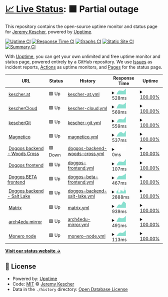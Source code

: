 # [📈 Live Status](https://status.kescher.at): <!--live status--> **🟧 Partial outage**

This repository contains the open-source uptime monitor and status page for [Jeremy Kescher](https://kescher.at), powered by [Upptime](https://github.com/upptime/upptime).

[![Uptime CI](https://github.com/kescherCode/status/workflows/Uptime%20CI/badge.svg)](https://github.com/upptime/upptime/actions?query=workflow%3A%22Uptime+CI%22)
[![Response Time CI](https://github.com/kescherCode/status/workflows/Response%20Time%20CI/badge.svg)](https://github.com/upptime/upptime/actions?query=workflow%3A%22Response+Time+CI%22)
[![Graphs CI](https://github.com/kescherCode/status/workflows/Graphs%20CI/badge.svg)](https://github.com/upptime/upptime/actions?query=workflow%3A%22Graphs+CI%22)
[![Static Site CI](https://github.com/kescherCode/status/workflows/Static%20Site%20CI/badge.svg)](https://github.com/upptime/upptime/actions?query=workflow%3A%22Static+Site+CI%22)
[![Summary CI](https://github.com/kescherCode/status/workflows/Summary%20CI/badge.svg)](https://github.com/upptime/upptime/actions?query=workflow%3A%22Summary+CI%22)

With [Upptime](https://upptime.js.org), you can get your own unlimited and free uptime monitor and status page, powered entirely by a GitHub repository. We use [Issues](https://github.com/kescherCode/status/issues) as incident reports, [Actions](https://github.com/kescherCode/status/actions) as uptime monitors, and [Pages](https://status.kescher.at) for the status page.

<!--start: status pages-->
<!-- This summary is generated by Upptime (https://github.com/upptime/upptime) -->
<!-- Do not edit this manually, your changes will be overwritten -->
<!-- prettier-ignore -->
| URL | Status | History | Response Time | Uptime |
| --- | ------ | ------- | ------------- | ------ |
| <img alt="" src="https://www.kescher.at/favicon-194x194.png" height="13"> [kescher.at](https://www.kescher.at) | 🟩 Up | [kescher-at.yml](https://github.com/kescherCode/status/commits/HEAD/history/kescher-at.yml) | <details><summary><img alt="Response time graph" src="./graphs/kescher-at/response-time-week.png" height="20"> 528ms</summary><br><a href="https://status.kescher.at/history/kescher-at"><img alt="Response time 528" src="https://img.shields.io/endpoint?url=https%3A%2F%2Fraw.githubusercontent.com%2FkescherCode%2Fstatus%2FHEAD%2Fapi%2Fkescher-at%2Fresponse-time.json"></a><br><a href="https://status.kescher.at/history/kescher-at"><img alt="24-hour response time 725" src="https://img.shields.io/endpoint?url=https%3A%2F%2Fraw.githubusercontent.com%2FkescherCode%2Fstatus%2FHEAD%2Fapi%2Fkescher-at%2Fresponse-time-day.json"></a><br><a href="https://status.kescher.at/history/kescher-at"><img alt="7-day response time 528" src="https://img.shields.io/endpoint?url=https%3A%2F%2Fraw.githubusercontent.com%2FkescherCode%2Fstatus%2FHEAD%2Fapi%2Fkescher-at%2Fresponse-time-week.json"></a><br><a href="https://status.kescher.at/history/kescher-at"><img alt="30-day response time 528" src="https://img.shields.io/endpoint?url=https%3A%2F%2Fraw.githubusercontent.com%2FkescherCode%2Fstatus%2FHEAD%2Fapi%2Fkescher-at%2Fresponse-time-month.json"></a><br><a href="https://status.kescher.at/history/kescher-at"><img alt="1-year response time 528" src="https://img.shields.io/endpoint?url=https%3A%2F%2Fraw.githubusercontent.com%2FkescherCode%2Fstatus%2FHEAD%2Fapi%2Fkescher-at%2Fresponse-time-year.json"></a></details> | <details><summary><a href="https://status.kescher.at/history/kescher-at">100.00%</a></summary><a href="https://status.kescher.at/history/kescher-at"><img alt="All-time uptime 100.00%" src="https://img.shields.io/endpoint?url=https%3A%2F%2Fraw.githubusercontent.com%2FkescherCode%2Fstatus%2FHEAD%2Fapi%2Fkescher-at%2Fuptime.json"></a><br><a href="https://status.kescher.at/history/kescher-at"><img alt="24-hour uptime 100.00%" src="https://img.shields.io/endpoint?url=https%3A%2F%2Fraw.githubusercontent.com%2FkescherCode%2Fstatus%2FHEAD%2Fapi%2Fkescher-at%2Fuptime-day.json"></a><br><a href="https://status.kescher.at/history/kescher-at"><img alt="7-day uptime 100.00%" src="https://img.shields.io/endpoint?url=https%3A%2F%2Fraw.githubusercontent.com%2FkescherCode%2Fstatus%2FHEAD%2Fapi%2Fkescher-at%2Fuptime-week.json"></a><br><a href="https://status.kescher.at/history/kescher-at"><img alt="30-day uptime 100.00%" src="https://img.shields.io/endpoint?url=https%3A%2F%2Fraw.githubusercontent.com%2FkescherCode%2Fstatus%2FHEAD%2Fapi%2Fkescher-at%2Fuptime-month.json"></a><br><a href="https://status.kescher.at/history/kescher-at"><img alt="1-year uptime 100.00%" src="https://img.shields.io/endpoint?url=https%3A%2F%2Fraw.githubusercontent.com%2FkescherCode%2Fstatus%2FHEAD%2Fapi%2Fkescher-at%2Fuptime-year.json"></a></details>
| <img alt="" src="https://cloud.kescher.at/apps/theming/favicon" height="13"> [kescherCloud](https://cloud.kescher.at/status.php) | 🟩 Up | [kescher-cloud.yml](https://github.com/kescherCode/status/commits/HEAD/history/kescher-cloud.yml) | <details><summary><img alt="Response time graph" src="./graphs/kescher-cloud/response-time-week.png" height="20"> 569ms</summary><br><a href="https://status.kescher.at/history/kescher-cloud"><img alt="Response time 569" src="https://img.shields.io/endpoint?url=https%3A%2F%2Fraw.githubusercontent.com%2FkescherCode%2Fstatus%2FHEAD%2Fapi%2Fkescher-cloud%2Fresponse-time.json"></a><br><a href="https://status.kescher.at/history/kescher-cloud"><img alt="24-hour response time 751" src="https://img.shields.io/endpoint?url=https%3A%2F%2Fraw.githubusercontent.com%2FkescherCode%2Fstatus%2FHEAD%2Fapi%2Fkescher-cloud%2Fresponse-time-day.json"></a><br><a href="https://status.kescher.at/history/kescher-cloud"><img alt="7-day response time 569" src="https://img.shields.io/endpoint?url=https%3A%2F%2Fraw.githubusercontent.com%2FkescherCode%2Fstatus%2FHEAD%2Fapi%2Fkescher-cloud%2Fresponse-time-week.json"></a><br><a href="https://status.kescher.at/history/kescher-cloud"><img alt="30-day response time 569" src="https://img.shields.io/endpoint?url=https%3A%2F%2Fraw.githubusercontent.com%2FkescherCode%2Fstatus%2FHEAD%2Fapi%2Fkescher-cloud%2Fresponse-time-month.json"></a><br><a href="https://status.kescher.at/history/kescher-cloud"><img alt="1-year response time 569" src="https://img.shields.io/endpoint?url=https%3A%2F%2Fraw.githubusercontent.com%2FkescherCode%2Fstatus%2FHEAD%2Fapi%2Fkescher-cloud%2Fresponse-time-year.json"></a></details> | <details><summary><a href="https://status.kescher.at/history/kescher-cloud">100.00%</a></summary><a href="https://status.kescher.at/history/kescher-cloud"><img alt="All-time uptime 100.00%" src="https://img.shields.io/endpoint?url=https%3A%2F%2Fraw.githubusercontent.com%2FkescherCode%2Fstatus%2FHEAD%2Fapi%2Fkescher-cloud%2Fuptime.json"></a><br><a href="https://status.kescher.at/history/kescher-cloud"><img alt="24-hour uptime 100.00%" src="https://img.shields.io/endpoint?url=https%3A%2F%2Fraw.githubusercontent.com%2FkescherCode%2Fstatus%2FHEAD%2Fapi%2Fkescher-cloud%2Fuptime-day.json"></a><br><a href="https://status.kescher.at/history/kescher-cloud"><img alt="7-day uptime 100.00%" src="https://img.shields.io/endpoint?url=https%3A%2F%2Fraw.githubusercontent.com%2FkescherCode%2Fstatus%2FHEAD%2Fapi%2Fkescher-cloud%2Fuptime-week.json"></a><br><a href="https://status.kescher.at/history/kescher-cloud"><img alt="30-day uptime 100.00%" src="https://img.shields.io/endpoint?url=https%3A%2F%2Fraw.githubusercontent.com%2FkescherCode%2Fstatus%2FHEAD%2Fapi%2Fkescher-cloud%2Fuptime-month.json"></a><br><a href="https://status.kescher.at/history/kescher-cloud"><img alt="1-year uptime 100.00%" src="https://img.shields.io/endpoint?url=https%3A%2F%2Fraw.githubusercontent.com%2FkescherCode%2Fstatus%2FHEAD%2Fapi%2Fkescher-cloud%2Fuptime-year.json"></a></details>
| <img alt="" src="https://git.kescher.at/img/gitea-lg.png" height="13"> [kescherGit](https://git.kescher.at/api/v1/version) | 🟩 Up | [kescher-git.yml](https://github.com/kescherCode/status/commits/HEAD/history/kescher-git.yml) | <details><summary><img alt="Response time graph" src="./graphs/kescher-git/response-time-week.png" height="20"> 559ms</summary><br><a href="https://status.kescher.at/history/kescher-git"><img alt="Response time 559" src="https://img.shields.io/endpoint?url=https%3A%2F%2Fraw.githubusercontent.com%2FkescherCode%2Fstatus%2FHEAD%2Fapi%2Fkescher-git%2Fresponse-time.json"></a><br><a href="https://status.kescher.at/history/kescher-git"><img alt="24-hour response time 843" src="https://img.shields.io/endpoint?url=https%3A%2F%2Fraw.githubusercontent.com%2FkescherCode%2Fstatus%2FHEAD%2Fapi%2Fkescher-git%2Fresponse-time-day.json"></a><br><a href="https://status.kescher.at/history/kescher-git"><img alt="7-day response time 559" src="https://img.shields.io/endpoint?url=https%3A%2F%2Fraw.githubusercontent.com%2FkescherCode%2Fstatus%2FHEAD%2Fapi%2Fkescher-git%2Fresponse-time-week.json"></a><br><a href="https://status.kescher.at/history/kescher-git"><img alt="30-day response time 559" src="https://img.shields.io/endpoint?url=https%3A%2F%2Fraw.githubusercontent.com%2FkescherCode%2Fstatus%2FHEAD%2Fapi%2Fkescher-git%2Fresponse-time-month.json"></a><br><a href="https://status.kescher.at/history/kescher-git"><img alt="1-year response time 559" src="https://img.shields.io/endpoint?url=https%3A%2F%2Fraw.githubusercontent.com%2FkescherCode%2Fstatus%2FHEAD%2Fapi%2Fkescher-git%2Fresponse-time-year.json"></a></details> | <details><summary><a href="https://status.kescher.at/history/kescher-git">100.00%</a></summary><a href="https://status.kescher.at/history/kescher-git"><img alt="All-time uptime 100.00%" src="https://img.shields.io/endpoint?url=https%3A%2F%2Fraw.githubusercontent.com%2FkescherCode%2Fstatus%2FHEAD%2Fapi%2Fkescher-git%2Fuptime.json"></a><br><a href="https://status.kescher.at/history/kescher-git"><img alt="24-hour uptime 100.00%" src="https://img.shields.io/endpoint?url=https%3A%2F%2Fraw.githubusercontent.com%2FkescherCode%2Fstatus%2FHEAD%2Fapi%2Fkescher-git%2Fuptime-day.json"></a><br><a href="https://status.kescher.at/history/kescher-git"><img alt="7-day uptime 100.00%" src="https://img.shields.io/endpoint?url=https%3A%2F%2Fraw.githubusercontent.com%2FkescherCode%2Fstatus%2FHEAD%2Fapi%2Fkescher-git%2Fuptime-week.json"></a><br><a href="https://status.kescher.at/history/kescher-git"><img alt="30-day uptime 100.00%" src="https://img.shields.io/endpoint?url=https%3A%2F%2Fraw.githubusercontent.com%2FkescherCode%2Fstatus%2FHEAD%2Fapi%2Fkescher-git%2Fuptime-month.json"></a><br><a href="https://status.kescher.at/history/kescher-git"><img alt="1-year uptime 100.00%" src="https://img.shields.io/endpoint?url=https%3A%2F%2Fraw.githubusercontent.com%2FkescherCode%2Fstatus%2FHEAD%2Fapi%2Fkescher-git%2Fuptime-year.json"></a></details>
| <img alt="" src="https://favicons.githubusercontent.com/magnetico.kescher.at" height="13"> [Magnetico](https://magnetico.kescher.at/api/v0.1/torrents/) | 🟩 Up | [magnetico.yml](https://github.com/kescherCode/status/commits/HEAD/history/magnetico.yml) | <details><summary><img alt="Response time graph" src="./graphs/magnetico/response-time-week.png" height="20"> 537ms</summary><br><a href="https://status.kescher.at/history/magnetico"><img alt="Response time 537" src="https://img.shields.io/endpoint?url=https%3A%2F%2Fraw.githubusercontent.com%2FkescherCode%2Fstatus%2FHEAD%2Fapi%2Fmagnetico%2Fresponse-time.json"></a><br><a href="https://status.kescher.at/history/magnetico"><img alt="24-hour response time 742" src="https://img.shields.io/endpoint?url=https%3A%2F%2Fraw.githubusercontent.com%2FkescherCode%2Fstatus%2FHEAD%2Fapi%2Fmagnetico%2Fresponse-time-day.json"></a><br><a href="https://status.kescher.at/history/magnetico"><img alt="7-day response time 537" src="https://img.shields.io/endpoint?url=https%3A%2F%2Fraw.githubusercontent.com%2FkescherCode%2Fstatus%2FHEAD%2Fapi%2Fmagnetico%2Fresponse-time-week.json"></a><br><a href="https://status.kescher.at/history/magnetico"><img alt="30-day response time 537" src="https://img.shields.io/endpoint?url=https%3A%2F%2Fraw.githubusercontent.com%2FkescherCode%2Fstatus%2FHEAD%2Fapi%2Fmagnetico%2Fresponse-time-month.json"></a><br><a href="https://status.kescher.at/history/magnetico"><img alt="1-year response time 537" src="https://img.shields.io/endpoint?url=https%3A%2F%2Fraw.githubusercontent.com%2FkescherCode%2Fstatus%2FHEAD%2Fapi%2Fmagnetico%2Fresponse-time-year.json"></a></details> | <details><summary><a href="https://status.kescher.at/history/magnetico">100.00%</a></summary><a href="https://status.kescher.at/history/magnetico"><img alt="All-time uptime 100.00%" src="https://img.shields.io/endpoint?url=https%3A%2F%2Fraw.githubusercontent.com%2FkescherCode%2Fstatus%2FHEAD%2Fapi%2Fmagnetico%2Fuptime.json"></a><br><a href="https://status.kescher.at/history/magnetico"><img alt="24-hour uptime 100.00%" src="https://img.shields.io/endpoint?url=https%3A%2F%2Fraw.githubusercontent.com%2FkescherCode%2Fstatus%2FHEAD%2Fapi%2Fmagnetico%2Fuptime-day.json"></a><br><a href="https://status.kescher.at/history/magnetico"><img alt="7-day uptime 100.00%" src="https://img.shields.io/endpoint?url=https%3A%2F%2Fraw.githubusercontent.com%2FkescherCode%2Fstatus%2FHEAD%2Fapi%2Fmagnetico%2Fuptime-week.json"></a><br><a href="https://status.kescher.at/history/magnetico"><img alt="30-day uptime 100.00%" src="https://img.shields.io/endpoint?url=https%3A%2F%2Fraw.githubusercontent.com%2FkescherCode%2Fstatus%2FHEAD%2Fapi%2Fmagnetico%2Fuptime-month.json"></a><br><a href="https://status.kescher.at/history/magnetico"><img alt="1-year uptime 100.00%" src="https://img.shields.io/endpoint?url=https%3A%2F%2Fraw.githubusercontent.com%2FkescherCode%2Fstatus%2FHEAD%2Fapi%2Fmagnetico%2Fuptime-year.json"></a></details>
| <img alt="" src="https://www.kescher.at/favicon-194x194.png" height="13"> [Doggos backend - Woods Cross](https://doggos.kescher.at/wc-lazy-lounge.mjpg) | 🟥 Down | [doggos-backend-woods-cross.yml](https://github.com/kescherCode/status/commits/HEAD/history/doggos-backend-woods-cross.yml) | <details><summary><img alt="Response time graph" src="./graphs/doggos-backend-woods-cross/response-time-week.png" height="20"> 0ms</summary><br><a href="https://status.kescher.at/history/doggos-backend-woods-cross"><img alt="Response time 0" src="https://img.shields.io/endpoint?url=https%3A%2F%2Fraw.githubusercontent.com%2FkescherCode%2Fstatus%2FHEAD%2Fapi%2Fdoggos-backend-woods-cross%2Fresponse-time.json"></a><br><a href="https://status.kescher.at/history/doggos-backend-woods-cross"><img alt="24-hour response time 0" src="https://img.shields.io/endpoint?url=https%3A%2F%2Fraw.githubusercontent.com%2FkescherCode%2Fstatus%2FHEAD%2Fapi%2Fdoggos-backend-woods-cross%2Fresponse-time-day.json"></a><br><a href="https://status.kescher.at/history/doggos-backend-woods-cross"><img alt="7-day response time 0" src="https://img.shields.io/endpoint?url=https%3A%2F%2Fraw.githubusercontent.com%2FkescherCode%2Fstatus%2FHEAD%2Fapi%2Fdoggos-backend-woods-cross%2Fresponse-time-week.json"></a><br><a href="https://status.kescher.at/history/doggos-backend-woods-cross"><img alt="30-day response time 0" src="https://img.shields.io/endpoint?url=https%3A%2F%2Fraw.githubusercontent.com%2FkescherCode%2Fstatus%2FHEAD%2Fapi%2Fdoggos-backend-woods-cross%2Fresponse-time-month.json"></a><br><a href="https://status.kescher.at/history/doggos-backend-woods-cross"><img alt="1-year response time 0" src="https://img.shields.io/endpoint?url=https%3A%2F%2Fraw.githubusercontent.com%2FkescherCode%2Fstatus%2FHEAD%2Fapi%2Fdoggos-backend-woods-cross%2Fresponse-time-year.json"></a></details> | <details><summary><a href="https://status.kescher.at/history/doggos-backend-woods-cross">100.00%</a></summary><a href="https://status.kescher.at/history/doggos-backend-woods-cross"><img alt="All-time uptime 100.00%" src="https://img.shields.io/endpoint?url=https%3A%2F%2Fraw.githubusercontent.com%2FkescherCode%2Fstatus%2FHEAD%2Fapi%2Fdoggos-backend-woods-cross%2Fuptime.json"></a><br><a href="https://status.kescher.at/history/doggos-backend-woods-cross"><img alt="24-hour uptime 100.00%" src="https://img.shields.io/endpoint?url=https%3A%2F%2Fraw.githubusercontent.com%2FkescherCode%2Fstatus%2FHEAD%2Fapi%2Fdoggos-backend-woods-cross%2Fuptime-day.json"></a><br><a href="https://status.kescher.at/history/doggos-backend-woods-cross"><img alt="7-day uptime 100.00%" src="https://img.shields.io/endpoint?url=https%3A%2F%2Fraw.githubusercontent.com%2FkescherCode%2Fstatus%2FHEAD%2Fapi%2Fdoggos-backend-woods-cross%2Fuptime-week.json"></a><br><a href="https://status.kescher.at/history/doggos-backend-woods-cross"><img alt="30-day uptime 100.00%" src="https://img.shields.io/endpoint?url=https%3A%2F%2Fraw.githubusercontent.com%2FkescherCode%2Fstatus%2FHEAD%2Fapi%2Fdoggos-backend-woods-cross%2Fuptime-month.json"></a><br><a href="https://status.kescher.at/history/doggos-backend-woods-cross"><img alt="1-year uptime 100.00%" src="https://img.shields.io/endpoint?url=https%3A%2F%2Fraw.githubusercontent.com%2FkescherCode%2Fstatus%2FHEAD%2Fapi%2Fdoggos-backend-woods-cross%2Fuptime-year.json"></a></details>
| <img alt="" src="https://www.kescher.at/favicon-194x194.png" height="13"> [Doggos frontend](https://doggos.kescher.at) | 🟩 Up | [doggos-frontend.yml](https://github.com/kescherCode/status/commits/HEAD/history/doggos-frontend.yml) | <details><summary><img alt="Response time graph" src="./graphs/doggos-frontend/response-time-week.png" height="20"> 107ms</summary><br><a href="https://status.kescher.at/history/doggos-frontend"><img alt="Response time 107" src="https://img.shields.io/endpoint?url=https%3A%2F%2Fraw.githubusercontent.com%2FkescherCode%2Fstatus%2FHEAD%2Fapi%2Fdoggos-frontend%2Fresponse-time.json"></a><br><a href="https://status.kescher.at/history/doggos-frontend"><img alt="24-hour response time 160" src="https://img.shields.io/endpoint?url=https%3A%2F%2Fraw.githubusercontent.com%2FkescherCode%2Fstatus%2FHEAD%2Fapi%2Fdoggos-frontend%2Fresponse-time-day.json"></a><br><a href="https://status.kescher.at/history/doggos-frontend"><img alt="7-day response time 107" src="https://img.shields.io/endpoint?url=https%3A%2F%2Fraw.githubusercontent.com%2FkescherCode%2Fstatus%2FHEAD%2Fapi%2Fdoggos-frontend%2Fresponse-time-week.json"></a><br><a href="https://status.kescher.at/history/doggos-frontend"><img alt="30-day response time 107" src="https://img.shields.io/endpoint?url=https%3A%2F%2Fraw.githubusercontent.com%2FkescherCode%2Fstatus%2FHEAD%2Fapi%2Fdoggos-frontend%2Fresponse-time-month.json"></a><br><a href="https://status.kescher.at/history/doggos-frontend"><img alt="1-year response time 107" src="https://img.shields.io/endpoint?url=https%3A%2F%2Fraw.githubusercontent.com%2FkescherCode%2Fstatus%2FHEAD%2Fapi%2Fdoggos-frontend%2Fresponse-time-year.json"></a></details> | <details><summary><a href="https://status.kescher.at/history/doggos-frontend">100.00%</a></summary><a href="https://status.kescher.at/history/doggos-frontend"><img alt="All-time uptime 100.00%" src="https://img.shields.io/endpoint?url=https%3A%2F%2Fraw.githubusercontent.com%2FkescherCode%2Fstatus%2FHEAD%2Fapi%2Fdoggos-frontend%2Fuptime.json"></a><br><a href="https://status.kescher.at/history/doggos-frontend"><img alt="24-hour uptime 100.00%" src="https://img.shields.io/endpoint?url=https%3A%2F%2Fraw.githubusercontent.com%2FkescherCode%2Fstatus%2FHEAD%2Fapi%2Fdoggos-frontend%2Fuptime-day.json"></a><br><a href="https://status.kescher.at/history/doggos-frontend"><img alt="7-day uptime 100.00%" src="https://img.shields.io/endpoint?url=https%3A%2F%2Fraw.githubusercontent.com%2FkescherCode%2Fstatus%2FHEAD%2Fapi%2Fdoggos-frontend%2Fuptime-week.json"></a><br><a href="https://status.kescher.at/history/doggos-frontend"><img alt="30-day uptime 100.00%" src="https://img.shields.io/endpoint?url=https%3A%2F%2Fraw.githubusercontent.com%2FkescherCode%2Fstatus%2FHEAD%2Fapi%2Fdoggos-frontend%2Fuptime-month.json"></a><br><a href="https://status.kescher.at/history/doggos-frontend"><img alt="1-year uptime 100.00%" src="https://img.shields.io/endpoint?url=https%3A%2F%2Fraw.githubusercontent.com%2FkescherCode%2Fstatus%2FHEAD%2Fapi%2Fdoggos-frontend%2Fuptime-year.json"></a></details>
| <img alt="" src="https://www.kescher.at/favicon-194x194.png" height="13"> [Doggos BETA frontend](https://beta.doggos.kescher.at) | 🟩 Up | [doggos-beta-frontend.yml](https://github.com/kescherCode/status/commits/HEAD/history/doggos-beta-frontend.yml) | <details><summary><img alt="Response time graph" src="./graphs/doggos-beta-frontend/response-time-week.png" height="20"> 467ms</summary><br><a href="https://status.kescher.at/history/doggos-beta-frontend"><img alt="Response time 467" src="https://img.shields.io/endpoint?url=https%3A%2F%2Fraw.githubusercontent.com%2FkescherCode%2Fstatus%2FHEAD%2Fapi%2Fdoggos-beta-frontend%2Fresponse-time.json"></a><br><a href="https://status.kescher.at/history/doggos-beta-frontend"><img alt="24-hour response time 652" src="https://img.shields.io/endpoint?url=https%3A%2F%2Fraw.githubusercontent.com%2FkescherCode%2Fstatus%2FHEAD%2Fapi%2Fdoggos-beta-frontend%2Fresponse-time-day.json"></a><br><a href="https://status.kescher.at/history/doggos-beta-frontend"><img alt="7-day response time 467" src="https://img.shields.io/endpoint?url=https%3A%2F%2Fraw.githubusercontent.com%2FkescherCode%2Fstatus%2FHEAD%2Fapi%2Fdoggos-beta-frontend%2Fresponse-time-week.json"></a><br><a href="https://status.kescher.at/history/doggos-beta-frontend"><img alt="30-day response time 467" src="https://img.shields.io/endpoint?url=https%3A%2F%2Fraw.githubusercontent.com%2FkescherCode%2Fstatus%2FHEAD%2Fapi%2Fdoggos-beta-frontend%2Fresponse-time-month.json"></a><br><a href="https://status.kescher.at/history/doggos-beta-frontend"><img alt="1-year response time 467" src="https://img.shields.io/endpoint?url=https%3A%2F%2Fraw.githubusercontent.com%2FkescherCode%2Fstatus%2FHEAD%2Fapi%2Fdoggos-beta-frontend%2Fresponse-time-year.json"></a></details> | <details><summary><a href="https://status.kescher.at/history/doggos-beta-frontend">100.00%</a></summary><a href="https://status.kescher.at/history/doggos-beta-frontend"><img alt="All-time uptime 100.00%" src="https://img.shields.io/endpoint?url=https%3A%2F%2Fraw.githubusercontent.com%2FkescherCode%2Fstatus%2FHEAD%2Fapi%2Fdoggos-beta-frontend%2Fuptime.json"></a><br><a href="https://status.kescher.at/history/doggos-beta-frontend"><img alt="24-hour uptime 100.00%" src="https://img.shields.io/endpoint?url=https%3A%2F%2Fraw.githubusercontent.com%2FkescherCode%2Fstatus%2FHEAD%2Fapi%2Fdoggos-beta-frontend%2Fuptime-day.json"></a><br><a href="https://status.kescher.at/history/doggos-beta-frontend"><img alt="7-day uptime 100.00%" src="https://img.shields.io/endpoint?url=https%3A%2F%2Fraw.githubusercontent.com%2FkescherCode%2Fstatus%2FHEAD%2Fapi%2Fdoggos-beta-frontend%2Fuptime-week.json"></a><br><a href="https://status.kescher.at/history/doggos-beta-frontend"><img alt="30-day uptime 100.00%" src="https://img.shields.io/endpoint?url=https%3A%2F%2Fraw.githubusercontent.com%2FkescherCode%2Fstatus%2FHEAD%2Fapi%2Fdoggos-beta-frontend%2Fuptime-month.json"></a><br><a href="https://status.kescher.at/history/doggos-beta-frontend"><img alt="1-year uptime 100.00%" src="https://img.shields.io/endpoint?url=https%3A%2F%2Fraw.githubusercontent.com%2FkescherCode%2Fstatus%2FHEAD%2Fapi%2Fdoggos-beta-frontend%2Fuptime-year.json"></a></details>
| <img alt="" src="https://www.kescher.at/favicon-194x194.png" height="13"> [Doggos backend - Salt Lake](https://doggos.kescher.at/sl-small-dog-patio.mjpg) | 🟩 Up | [doggos-backend-salt-lake.yml](https://github.com/kescherCode/status/commits/HEAD/history/doggos-backend-salt-lake.yml) | <details><summary><img alt="Response time graph" src="./graphs/doggos-backend-salt-lake/response-time-week.png" height="20"> 2888ms</summary><br><a href="https://status.kescher.at/history/doggos-backend-salt-lake"><img alt="Response time 2888" src="https://img.shields.io/endpoint?url=https%3A%2F%2Fraw.githubusercontent.com%2FkescherCode%2Fstatus%2FHEAD%2Fapi%2Fdoggos-backend-salt-lake%2Fresponse-time.json"></a><br><a href="https://status.kescher.at/history/doggos-backend-salt-lake"><img alt="24-hour response time 3227" src="https://img.shields.io/endpoint?url=https%3A%2F%2Fraw.githubusercontent.com%2FkescherCode%2Fstatus%2FHEAD%2Fapi%2Fdoggos-backend-salt-lake%2Fresponse-time-day.json"></a><br><a href="https://status.kescher.at/history/doggos-backend-salt-lake"><img alt="7-day response time 2888" src="https://img.shields.io/endpoint?url=https%3A%2F%2Fraw.githubusercontent.com%2FkescherCode%2Fstatus%2FHEAD%2Fapi%2Fdoggos-backend-salt-lake%2Fresponse-time-week.json"></a><br><a href="https://status.kescher.at/history/doggos-backend-salt-lake"><img alt="30-day response time 2888" src="https://img.shields.io/endpoint?url=https%3A%2F%2Fraw.githubusercontent.com%2FkescherCode%2Fstatus%2FHEAD%2Fapi%2Fdoggos-backend-salt-lake%2Fresponse-time-month.json"></a><br><a href="https://status.kescher.at/history/doggos-backend-salt-lake"><img alt="1-year response time 2888" src="https://img.shields.io/endpoint?url=https%3A%2F%2Fraw.githubusercontent.com%2FkescherCode%2Fstatus%2FHEAD%2Fapi%2Fdoggos-backend-salt-lake%2Fresponse-time-year.json"></a></details> | <details><summary><a href="https://status.kescher.at/history/doggos-backend-salt-lake">100.00%</a></summary><a href="https://status.kescher.at/history/doggos-backend-salt-lake"><img alt="All-time uptime 100.00%" src="https://img.shields.io/endpoint?url=https%3A%2F%2Fraw.githubusercontent.com%2FkescherCode%2Fstatus%2FHEAD%2Fapi%2Fdoggos-backend-salt-lake%2Fuptime.json"></a><br><a href="https://status.kescher.at/history/doggos-backend-salt-lake"><img alt="24-hour uptime 100.00%" src="https://img.shields.io/endpoint?url=https%3A%2F%2Fraw.githubusercontent.com%2FkescherCode%2Fstatus%2FHEAD%2Fapi%2Fdoggos-backend-salt-lake%2Fuptime-day.json"></a><br><a href="https://status.kescher.at/history/doggos-backend-salt-lake"><img alt="7-day uptime 100.00%" src="https://img.shields.io/endpoint?url=https%3A%2F%2Fraw.githubusercontent.com%2FkescherCode%2Fstatus%2FHEAD%2Fapi%2Fdoggos-backend-salt-lake%2Fuptime-week.json"></a><br><a href="https://status.kescher.at/history/doggos-backend-salt-lake"><img alt="30-day uptime 100.00%" src="https://img.shields.io/endpoint?url=https%3A%2F%2Fraw.githubusercontent.com%2FkescherCode%2Fstatus%2FHEAD%2Fapi%2Fdoggos-backend-salt-lake%2Fuptime-month.json"></a><br><a href="https://status.kescher.at/history/doggos-backend-salt-lake"><img alt="1-year uptime 100.00%" src="https://img.shields.io/endpoint?url=https%3A%2F%2Fraw.githubusercontent.com%2FkescherCode%2Fstatus%2FHEAD%2Fapi%2Fdoggos-backend-salt-lake%2Fuptime-year.json"></a></details>
| <img alt="" src="https://www.kescher.at/favicon-194x194.png" height="13"> [Matrix](https://matrix.kescher.at) | 🟩 Up | [matrix.yml](https://github.com/kescherCode/status/commits/HEAD/history/matrix.yml) | <details><summary><img alt="Response time graph" src="./graphs/matrix/response-time-week.png" height="20"> 939ms</summary><br><a href="https://status.kescher.at/history/matrix"><img alt="Response time 939" src="https://img.shields.io/endpoint?url=https%3A%2F%2Fraw.githubusercontent.com%2FkescherCode%2Fstatus%2FHEAD%2Fapi%2Fmatrix%2Fresponse-time.json"></a><br><a href="https://status.kescher.at/history/matrix"><img alt="24-hour response time 997" src="https://img.shields.io/endpoint?url=https%3A%2F%2Fraw.githubusercontent.com%2FkescherCode%2Fstatus%2FHEAD%2Fapi%2Fmatrix%2Fresponse-time-day.json"></a><br><a href="https://status.kescher.at/history/matrix"><img alt="7-day response time 939" src="https://img.shields.io/endpoint?url=https%3A%2F%2Fraw.githubusercontent.com%2FkescherCode%2Fstatus%2FHEAD%2Fapi%2Fmatrix%2Fresponse-time-week.json"></a><br><a href="https://status.kescher.at/history/matrix"><img alt="30-day response time 939" src="https://img.shields.io/endpoint?url=https%3A%2F%2Fraw.githubusercontent.com%2FkescherCode%2Fstatus%2FHEAD%2Fapi%2Fmatrix%2Fresponse-time-month.json"></a><br><a href="https://status.kescher.at/history/matrix"><img alt="1-year response time 939" src="https://img.shields.io/endpoint?url=https%3A%2F%2Fraw.githubusercontent.com%2FkescherCode%2Fstatus%2FHEAD%2Fapi%2Fmatrix%2Fresponse-time-year.json"></a></details> | <details><summary><a href="https://status.kescher.at/history/matrix">100.00%</a></summary><a href="https://status.kescher.at/history/matrix"><img alt="All-time uptime 100.00%" src="https://img.shields.io/endpoint?url=https%3A%2F%2Fraw.githubusercontent.com%2FkescherCode%2Fstatus%2FHEAD%2Fapi%2Fmatrix%2Fuptime.json"></a><br><a href="https://status.kescher.at/history/matrix"><img alt="24-hour uptime 100.00%" src="https://img.shields.io/endpoint?url=https%3A%2F%2Fraw.githubusercontent.com%2FkescherCode%2Fstatus%2FHEAD%2Fapi%2Fmatrix%2Fuptime-day.json"></a><br><a href="https://status.kescher.at/history/matrix"><img alt="7-day uptime 100.00%" src="https://img.shields.io/endpoint?url=https%3A%2F%2Fraw.githubusercontent.com%2FkescherCode%2Fstatus%2FHEAD%2Fapi%2Fmatrix%2Fuptime-week.json"></a><br><a href="https://status.kescher.at/history/matrix"><img alt="30-day uptime 100.00%" src="https://img.shields.io/endpoint?url=https%3A%2F%2Fraw.githubusercontent.com%2FkescherCode%2Fstatus%2FHEAD%2Fapi%2Fmatrix%2Fuptime-month.json"></a><br><a href="https://status.kescher.at/history/matrix"><img alt="1-year uptime 100.00%" src="https://img.shields.io/endpoint?url=https%3A%2F%2Fraw.githubusercontent.com%2FkescherCode%2Fstatus%2FHEAD%2Fapi%2Fmatrix%2Fuptime-year.json"></a></details>
| <img alt="" src="https://favicons.githubusercontent.com/arch4edu.mirror.kescher.at" height="13"> [arch4edu mirror](https://arch4edu.mirror.kescher.at/lastupdate) | 🟩 Up | [arch4edu-mirror.yml](https://github.com/kescherCode/status/commits/HEAD/history/arch4edu-mirror.yml) | <details><summary><img alt="Response time graph" src="./graphs/arch4edu-mirror/response-time-week.png" height="20"> 491ms</summary><br><a href="https://status.kescher.at/history/arch4edu-mirror"><img alt="Response time 491" src="https://img.shields.io/endpoint?url=https%3A%2F%2Fraw.githubusercontent.com%2FkescherCode%2Fstatus%2FHEAD%2Fapi%2Farch4edu-mirror%2Fresponse-time.json"></a><br><a href="https://status.kescher.at/history/arch4edu-mirror"><img alt="24-hour response time 665" src="https://img.shields.io/endpoint?url=https%3A%2F%2Fraw.githubusercontent.com%2FkescherCode%2Fstatus%2FHEAD%2Fapi%2Farch4edu-mirror%2Fresponse-time-day.json"></a><br><a href="https://status.kescher.at/history/arch4edu-mirror"><img alt="7-day response time 491" src="https://img.shields.io/endpoint?url=https%3A%2F%2Fraw.githubusercontent.com%2FkescherCode%2Fstatus%2FHEAD%2Fapi%2Farch4edu-mirror%2Fresponse-time-week.json"></a><br><a href="https://status.kescher.at/history/arch4edu-mirror"><img alt="30-day response time 491" src="https://img.shields.io/endpoint?url=https%3A%2F%2Fraw.githubusercontent.com%2FkescherCode%2Fstatus%2FHEAD%2Fapi%2Farch4edu-mirror%2Fresponse-time-month.json"></a><br><a href="https://status.kescher.at/history/arch4edu-mirror"><img alt="1-year response time 491" src="https://img.shields.io/endpoint?url=https%3A%2F%2Fraw.githubusercontent.com%2FkescherCode%2Fstatus%2FHEAD%2Fapi%2Farch4edu-mirror%2Fresponse-time-year.json"></a></details> | <details><summary><a href="https://status.kescher.at/history/arch4edu-mirror">100.00%</a></summary><a href="https://status.kescher.at/history/arch4edu-mirror"><img alt="All-time uptime 100.00%" src="https://img.shields.io/endpoint?url=https%3A%2F%2Fraw.githubusercontent.com%2FkescherCode%2Fstatus%2FHEAD%2Fapi%2Farch4edu-mirror%2Fuptime.json"></a><br><a href="https://status.kescher.at/history/arch4edu-mirror"><img alt="24-hour uptime 100.00%" src="https://img.shields.io/endpoint?url=https%3A%2F%2Fraw.githubusercontent.com%2FkescherCode%2Fstatus%2FHEAD%2Fapi%2Farch4edu-mirror%2Fuptime-day.json"></a><br><a href="https://status.kescher.at/history/arch4edu-mirror"><img alt="7-day uptime 100.00%" src="https://img.shields.io/endpoint?url=https%3A%2F%2Fraw.githubusercontent.com%2FkescherCode%2Fstatus%2FHEAD%2Fapi%2Farch4edu-mirror%2Fuptime-week.json"></a><br><a href="https://status.kescher.at/history/arch4edu-mirror"><img alt="30-day uptime 100.00%" src="https://img.shields.io/endpoint?url=https%3A%2F%2Fraw.githubusercontent.com%2FkescherCode%2Fstatus%2FHEAD%2Fapi%2Farch4edu-mirror%2Fuptime-month.json"></a><br><a href="https://status.kescher.at/history/arch4edu-mirror"><img alt="1-year uptime 100.00%" src="https://img.shields.io/endpoint?url=https%3A%2F%2Fraw.githubusercontent.com%2FkescherCode%2Fstatus%2FHEAD%2Fapi%2Farch4edu-mirror%2Fuptime-year.json"></a></details>
| <img alt="" src="https://favicons.githubusercontent.com/null" height="13"> [Monero node](unova.kescher.at) | 🟩 Up | [monero-node.yml](https://github.com/kescherCode/status/commits/HEAD/history/monero-node.yml) | <details><summary><img alt="Response time graph" src="./graphs/monero-node/response-time-week.png" height="20"> 113ms</summary><br><a href="https://status.kescher.at/history/monero-node"><img alt="Response time 113" src="https://img.shields.io/endpoint?url=https%3A%2F%2Fraw.githubusercontent.com%2FkescherCode%2Fstatus%2FHEAD%2Fapi%2Fmonero-node%2Fresponse-time.json"></a><br><a href="https://status.kescher.at/history/monero-node"><img alt="24-hour response time 161" src="https://img.shields.io/endpoint?url=https%3A%2F%2Fraw.githubusercontent.com%2FkescherCode%2Fstatus%2FHEAD%2Fapi%2Fmonero-node%2Fresponse-time-day.json"></a><br><a href="https://status.kescher.at/history/monero-node"><img alt="7-day response time 113" src="https://img.shields.io/endpoint?url=https%3A%2F%2Fraw.githubusercontent.com%2FkescherCode%2Fstatus%2FHEAD%2Fapi%2Fmonero-node%2Fresponse-time-week.json"></a><br><a href="https://status.kescher.at/history/monero-node"><img alt="30-day response time 113" src="https://img.shields.io/endpoint?url=https%3A%2F%2Fraw.githubusercontent.com%2FkescherCode%2Fstatus%2FHEAD%2Fapi%2Fmonero-node%2Fresponse-time-month.json"></a><br><a href="https://status.kescher.at/history/monero-node"><img alt="1-year response time 113" src="https://img.shields.io/endpoint?url=https%3A%2F%2Fraw.githubusercontent.com%2FkescherCode%2Fstatus%2FHEAD%2Fapi%2Fmonero-node%2Fresponse-time-year.json"></a></details> | <details><summary><a href="https://status.kescher.at/history/monero-node">100.00%</a></summary><a href="https://status.kescher.at/history/monero-node"><img alt="All-time uptime 100.00%" src="https://img.shields.io/endpoint?url=https%3A%2F%2Fraw.githubusercontent.com%2FkescherCode%2Fstatus%2FHEAD%2Fapi%2Fmonero-node%2Fuptime.json"></a><br><a href="https://status.kescher.at/history/monero-node"><img alt="24-hour uptime 100.00%" src="https://img.shields.io/endpoint?url=https%3A%2F%2Fraw.githubusercontent.com%2FkescherCode%2Fstatus%2FHEAD%2Fapi%2Fmonero-node%2Fuptime-day.json"></a><br><a href="https://status.kescher.at/history/monero-node"><img alt="7-day uptime 100.00%" src="https://img.shields.io/endpoint?url=https%3A%2F%2Fraw.githubusercontent.com%2FkescherCode%2Fstatus%2FHEAD%2Fapi%2Fmonero-node%2Fuptime-week.json"></a><br><a href="https://status.kescher.at/history/monero-node"><img alt="30-day uptime 100.00%" src="https://img.shields.io/endpoint?url=https%3A%2F%2Fraw.githubusercontent.com%2FkescherCode%2Fstatus%2FHEAD%2Fapi%2Fmonero-node%2Fuptime-month.json"></a><br><a href="https://status.kescher.at/history/monero-node"><img alt="1-year uptime 100.00%" src="https://img.shields.io/endpoint?url=https%3A%2F%2Fraw.githubusercontent.com%2FkescherCode%2Fstatus%2FHEAD%2Fapi%2Fmonero-node%2Fuptime-year.json"></a></details>

<!--end: status pages-->

[**Visit our status website →**](https://status.kescher.at)

## 📄 License

- Powered by: [Upptime](https://github.com/upptime/upptime)
- Code: [MIT](./LICENSE) © [Jeremy Kescher](https://kescher.at)
- Data in the `./history` directory: [Open Database License](https://opendatacommons.org/licenses/odbl/1-0/)
